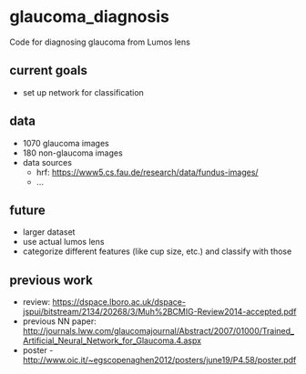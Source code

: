 # glaucoma_diagnosis
Code for diagnosing glaucoma from Lumos lens

## current goals
- set up network for classification

## data
- 1070 glaucoma images
- 180 non-glaucoma images
- data sources
	- hrf: https://www5.cs.fau.de/research/data/fundus-images/
	- ...	
	
## future
- larger dataset
- use actual lumos lens
- categorize different features (like cup size, etc.) and classify with those	
	
## previous work
- review:  https://dspace.lboro.ac.uk/dspace-jspui/bitstream/2134/20268/3/Muh%2BCMIG-Review2014-accepted.pdf
- previous NN paper: http://journals.lww.com/glaucomajournal/Abstract/2007/01000/Trained_Artificial_Neural_Network_for_Glaucoma.4.aspx
- poster - http://www.oic.it/~egscopenaghen2012/posters/june19/P4.58/poster.pdf